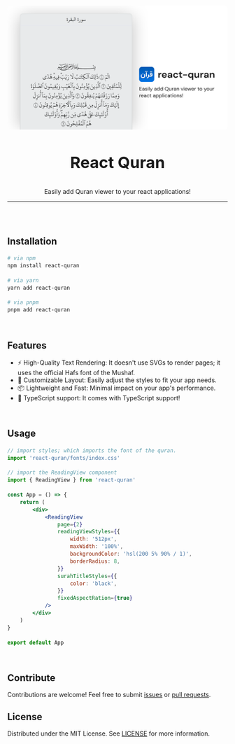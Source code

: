 <div align="center">
<img src="images/banner.svg" style="border-radius: 6px;" />

<br />

<h3 style="font-size: 36px;"> React Quran</h3>

Easily add Quran viewer to your react applications!
</div>

---

<br />
<br />

## Installation

```bash
# via npm
npm install react-quran

# via yarn
yarn add react-quran

# via pnpm
pnpm add react-quran
```

<br />

## Features

-   ⚡ High-Quality Text Rendering: It doesn't use SVGs to render pages; it uses the official Hafs font of the Mushaf.
-   🎨 Customizable Layout: Easily adjust the styles to fit your app needs.
-   📦 Lightweight and Fast: Minimal impact on your app's performance.
-   📘 TypeScript support: It comes with TypeScript support!

<br />

## Usage

```jsx
// import styles; which imports the font of the quran.
import 'react-quran/fonts/index.css'

// import the ReadingView component
import { ReadingView } from 'react-quran'

const App = () => {
    return (
        <div>
            <ReadingView
                page={2}
                readingViewStyles={{
                    width: '512px',
                    maxWidth: '100%',
                    backgroundColor: 'hsl(200 5% 90% / 1)',
                    borderRadius: 8,
                }}
                surahTitleStyles={{
                    color: 'black',
                }}
                fixedAspectRation={true}
            />
        </div>
    )
}

export default App
```

<br />

## Contribute

Contributions are welcome! Feel free to submit [issues](https://github.com/6km/react-quran/issues) or [pull requests](https://github.com/6km/react-quran/pulls).


## License

Distributed under the MIT License. See [LICENSE](./LICENSE) for more information.